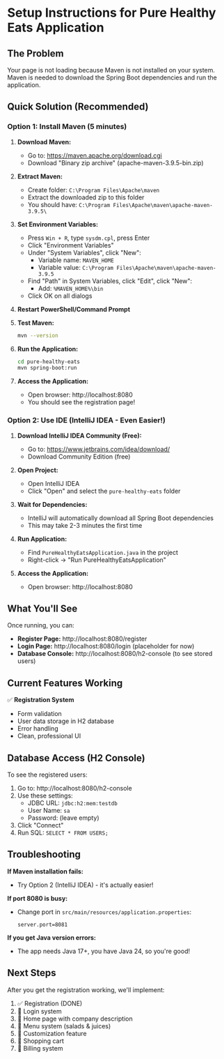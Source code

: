 # Setup Instructions for Pure Healthy Eats Application

## The Problem
Your page is not loading because Maven is not installed on your system. Maven is needed to download the Spring Boot dependencies and run the application.

## Quick Solution (Recommended)

### Option 1: Install Maven (5 minutes)

1. **Download Maven:**
   - Go to: https://maven.apache.org/download.cgi
   - Download "Binary zip archive" (apache-maven-3.9.5-bin.zip)

2. **Extract Maven:**
   - Create folder: `C:\Program Files\Apache\maven`
   - Extract the downloaded zip to this folder
   - You should have: `C:\Program Files\Apache\maven\apache-maven-3.9.5\`

3. **Set Environment Variables:**
   - Press `Win + R`, type `sysdm.cpl`, press Enter
   - Click "Environment Variables"
   - Under "System Variables", click "New":
     - Variable name: `MAVEN_HOME`
     - Variable value: `C:\Program Files\Apache\maven\apache-maven-3.9.5`
   - Find "Path" in System Variables, click "Edit", click "New":
     - Add: `%MAVEN_HOME%\bin`
   - Click OK on all dialogs

4. **Restart PowerShell/Command Prompt**

5. **Test Maven:**
   ```bash
   mvn --version
   ```

6. **Run the Application:**
   ```bash
   cd pure-healthy-eats
   mvn spring-boot:run
   ```

7. **Access the Application:**
   - Open browser: http://localhost:8080
   - You should see the registration page!

### Option 2: Use IDE (IntelliJ IDEA - Even Easier!)

1. **Download IntelliJ IDEA Community (Free):**
   - Go to: https://www.jetbrains.com/idea/download/
   - Download Community Edition (free)

2. **Open Project:**
   - Open IntelliJ IDEA
   - Click "Open" and select the `pure-healthy-eats` folder

3. **Wait for Dependencies:**
   - IntelliJ will automatically download all Spring Boot dependencies
   - This may take 2-3 minutes the first time

4. **Run Application:**
   - Find `PureHealthyEatsApplication.java` in the project
   - Right-click → "Run PureHealthyEatsApplication"

5. **Access the Application:**
   - Open browser: http://localhost:8080

## What You'll See

Once running, you can:
- **Register Page:** http://localhost:8080/register
- **Login Page:** http://localhost:8080/login (placeholder for now)
- **Database Console:** http://localhost:8080/h2-console (to see stored users)

## Current Features Working

✅ **Registration System**
- Form validation
- User data storage in H2 database
- Error handling
- Clean, professional UI

## Database Access (H2 Console)

To see the registered users:
1. Go to: http://localhost:8080/h2-console
2. Use these settings:
   - JDBC URL: `jdbc:h2:mem:testdb`
   - User Name: `sa`
   - Password: (leave empty)
3. Click "Connect"
4. Run SQL: `SELECT * FROM USERS;`

## Troubleshooting

**If Maven installation fails:**
- Try Option 2 (IntelliJ IDEA) - it's actually easier!

**If port 8080 is busy:**
- Change port in `src/main/resources/application.properties`:
  ```
  server.port=8081
  ```

**If you get Java version errors:**
- The app needs Java 17+, you have Java 24, so you're good!

## Next Steps

After you get the registration working, we'll implement:
1. ✅ Registration (DONE)
2. 🚧 Login system
3. 🚧 Home page with company description
4. 🚧 Menu system (salads & juices)
5. 🚧 Customization feature
6. 🚧 Shopping cart
7. 🚧 Billing system
